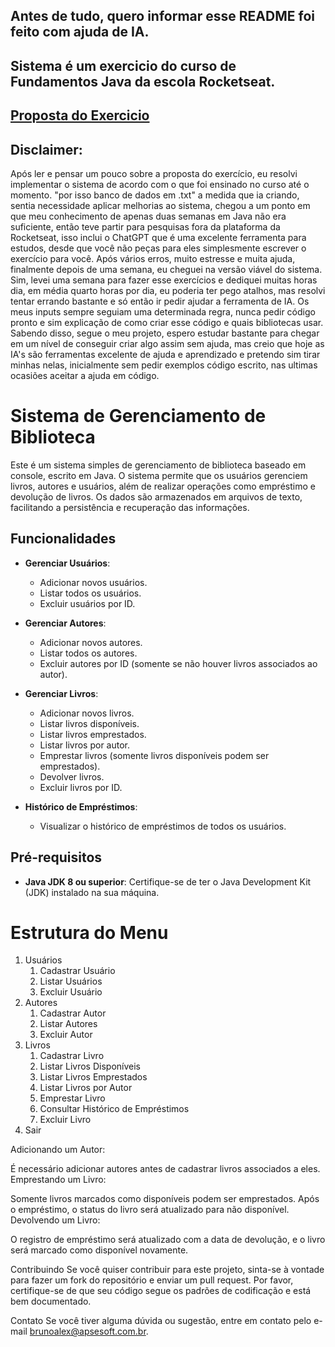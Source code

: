 ## Antes de tudo, quero informar esse README foi feito com ajuda de IA.

## Sistema é um exercicio do curso de Fundamentos Java da escola Rocketseat.
## [Proposta do Exercicio]([https://www.apsesoft.com.br](https://efficient-sloth-d85.notion.site/Desafio-Sistema-de-Livraria-5af3421be6384b4e87dcff80897e9efb))

## Disclaimer:
  Após ler e pensar um pouco sobre a proposta do exercício, eu resolvi implementar o sistema de acordo com o que foi ensinado no curso até o momento. "por isso banco de dados em .txt" a medida que ia criando, sentia necessidade 
  aplicar melhorias ao sistema, chegou a um ponto em que meu conhecimento de apenas duas semanas em Java não era suficiente, então teve partir para pesquisas fora da plataforma da Rocketseat, isso inclui o ChatGPT que é uma excelente
  ferramenta para estudos, desde que você não peças para eles simplesmente escrever o exercício para você. Após vários erros, muito estresse e muita ajuda, finalmente depois de uma semana, eu cheguei na versão viável do sistema. 
  Sim, levei uma semana para fazer esse exercícios e dediquei muitas horas dia, em média quarto horas por dia, eu poderia ter pego atalhos, mas resolvi tentar errando bastante e só então ir pedir ajudar a ferramenta de IA.
  Os meus inputs sempre seguiam uma determinada regra, nunca pedir código pronto e sim explicação de como criar esse código e quais bibliotecas usar.
  Sabendo disso, segue o meu projeto, espero estudar bastante para chegar em um nível de conseguir criar algo assim sem ajuda, mas creio que hoje as IA's são ferramentas excelente de ajuda e aprendizado e pretendo sim tirar minhas
  nelas, inicialmente sem pedir exemplos código escrito, nas ultimas ocasiões aceitar a ajuda em código.

  
# Sistema de Gerenciamento de Biblioteca

Este é um sistema simples de gerenciamento de biblioteca baseado em console, escrito em Java. O sistema permite que os usuários gerenciem livros, autores e usuários, além de realizar operações como empréstimo e devolução de livros. Os dados são armazenados em arquivos de texto, facilitando a persistência e recuperação das informações.

## Funcionalidades

- **Gerenciar Usuários**: 
  - Adicionar novos usuários.
  - Listar todos os usuários.
  - Excluir usuários por ID.
  
- **Gerenciar Autores**: 
  - Adicionar novos autores.
  - Listar todos os autores.
  - Excluir autores por ID (somente se não houver livros associados ao autor).
  
- **Gerenciar Livros**: 
  - Adicionar novos livros.
  - Listar livros disponíveis.
  - Listar livros emprestados.
  - Listar livros por autor.
  - Emprestar livros (somente livros disponíveis podem ser emprestados).
  - Devolver livros.
  - Excluir livros por ID.
  
- **Histórico de Empréstimos**: 
  - Visualizar o histórico de empréstimos de todos os usuários.


## Pré-requisitos

- **Java JDK 8 ou superior**: Certifique-se de ter o Java Development Kit (JDK) instalado na sua máquina.

# Estrutura do Menu

1. Usuários
   1. Cadastrar Usuário
   2. Listar Usuários
   3. Excluir Usuário
2. Autores
   1. Cadastrar Autor
   2. Listar Autores
   3. Excluir Autor
3. Livros
   1. Cadastrar Livro
   2. Listar Livros Disponíveis
   3. Listar Livros Emprestados
   4. Listar Livros por Autor
   5. Emprestar Livro
   6. Consultar Histórico de Empréstimos
   7. Excluir Livro
4. Sair

Adicionando um Autor:

É necessário adicionar autores antes de cadastrar livros associados a eles.
Emprestando um Livro:

Somente livros marcados como disponíveis podem ser emprestados. Após o empréstimo, o status do livro será atualizado para não disponível.
Devolvendo um Livro:

O registro de empréstimo será atualizado com a data de devolução, e o livro será marcado como disponível novamente.

Contribuindo
Se você quiser contribuir para este projeto, sinta-se à vontade para fazer um fork do repositório e enviar um pull request. Por favor, certifique-se de que seu código segue os padrões de codificação e está bem documentado.

Contato
Se você tiver alguma dúvida ou sugestão, entre em contato pelo e-mail brunoalex@apsesoft.com.br.
